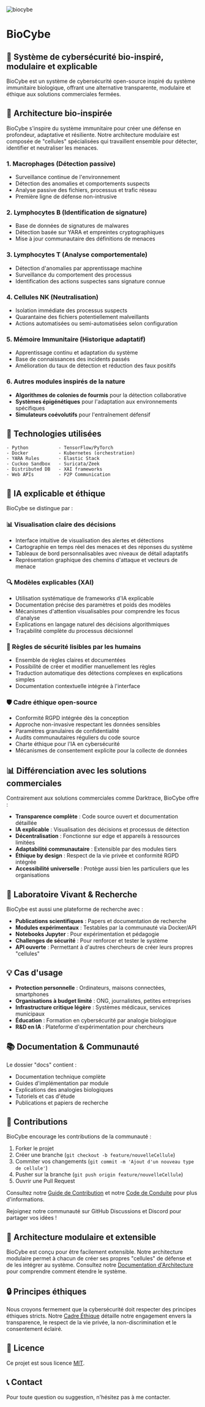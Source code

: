 ![biocybe](https://github.com/user-attachments/assets/faabdc39-3e07-42f0-9ec8-55258e8a876d)


# BioCybe

## 🔬 Système de cybersécurité bio-inspiré, modulaire et explicable

BioCybe est un système de cybersécurité open-source inspiré du système immunitaire biologique, offrant une alternative transparente, modulaire et éthique aux solutions commerciales fermées.

## 🧬 Architecture bio-inspirée

BioCybe s'inspire du système immunitaire pour créer une défense en profondeur, adaptative et résiliente. Notre architecture modulaire est composée de "cellules" spécialisées qui travaillent ensemble pour détecter, identifier et neutraliser les menaces.

### 1. Macrophages (Détection passive)
- Surveillance continue de l'environnement
- Détection des anomalies et comportements suspects
- Analyse passive des fichiers, processus et trafic réseau
- Première ligne de défense non-intrusive

### 2. Lymphocytes B (Identification de signature)
- Base de données de signatures de malwares
- Détection basée sur YARA et empreintes cryptographiques
- Mise à jour communautaire des définitions de menaces

### 3. Lymphocytes T (Analyse comportementale)
- Détection d'anomalies par apprentissage machine
- Surveillance du comportement des processus
- Identification des actions suspectes sans signature connue

### 4. Cellules NK (Neutralisation)
- Isolation immédiate des processus suspects
- Quarantaine des fichiers potentiellement malveillants
- Actions automatisées ou semi-automatisées selon configuration

### 5. Mémoire Immunitaire (Historique adaptatif)
- Apprentissage continu et adaptation du système
- Base de connaissances des incidents passés
- Amélioration du taux de détection et réduction des faux positifs

### 6. Autres modules inspirés de la nature
- **Algorithmes de colonies de fourmis** pour la détection collaborative
- **Systèmes épigénétiques** pour l'adaptation aux environnements spécifiques
- **Simulateurs coévolutifs** pour l'entraînement défensif

## 🔧 Technologies utilisées
```
- Python           - TensorFlow/PyTorch
- Docker           - Kubernetes (orchestration)
- YARA Rules       - Elastic Stack
- Cuckoo Sandbox   - Suricata/Zeek
- Distributed DB   - XAI frameworks
- Web APIs         - P2P Communication
```

## 🧠 IA explicable et éthique

BioCybe se distingue par :

### 📊 Visualisation claire des décisions
- Interface intuitive de visualisation des alertes et détections
- Cartographie en temps réel des menaces et des réponses du système
- Tableaux de bord personnalisables avec niveaux de détail adaptatifs
- Représentation graphique des chemins d'attaque et vecteurs de menace

### 🔍 Modèles explicables (XAI)
- Utilisation systématique de frameworks d'IA explicable
- Documentation précise des paramètres et poids des modèles
- Mécanismes d'attention visualisables pour comprendre les focus d'analyse
- Explications en langage naturel des décisions algorithmiques
- Traçabilité complète du processus décisionnel

### 📝 Règles de sécurité lisibles par les humains
- Ensemble de règles claires et documentées
- Possibilité de créer et modifier manuellement les règles
- Traduction automatique des détections complexes en explications simples
- Documentation contextuelle intégrée à l'interface

### 🛡️ Cadre éthique open-source
- Conformité RGPD intégrée dès la conception
- Approche non-invasive respectant les données sensibles
- Paramètres granulaires de confidentialité
- Audits communautaires réguliers du code source
- Charte éthique pour l'IA en cybersécurité
- Mécanismes de consentement explicite pour la collecte de données

## 📊 Différenciation avec les solutions commerciales

Contrairement aux solutions commerciales comme Darktrace, BioCybe offre :
- **Transparence complète** : Code source ouvert et documentation détaillée
- **IA explicable** : Visualisation des décisions et processus de détection
- **Décentralisation** : Fonctionne sur edge et appareils à ressources limitées
- **Adaptabilité communautaire** : Extensible par des modules tiers
- **Éthique by design** : Respect de la vie privée et conformité RGPD intégrée
- **Accessibilité universelle** : Protège aussi bien les particuliers que les organisations

## 🔬 Laboratoire Vivant & Recherche

BioCybe est aussi une plateforme de recherche avec :
- **Publications scientifiques** : Papers et documentation de recherche
- **Modules expérimentaux** : Testables par la communauté via Docker/API
- **Notebooks Jupyter** : Pour expérimentation et pédagogie
- **Challenges de sécurité** : Pour renforcer et tester le système
- **API ouverte** : Permettant à d'autres chercheurs de créer leurs propres "cellules"

## 💡 Cas d'usage

- **Protection personnelle** : Ordinateurs, maisons connectées, smartphones
- **Organisations à budget limité** : ONG, journalistes, petites entreprises
- **Infrastructure critique légère** : Systèmes médicaux, services municipaux
- **Éducation** : Formation en cybersécurité par analogie biologique
- **R&D en IA** : Plateforme d'expérimentation pour chercheurs

## 📚 Documentation & Communauté

Le dossier "docs" contient :
- Documentation technique complète
- Guides d'implémentation par module
- Explications des analogies biologiques
- Tutoriels et cas d'étude
- Publications et papiers de recherche

## 👥 Contributions

BioCybe encourage les contributions de la communauté :
1. Forker le projet
2. Créer une branche (`git checkout -b feature/nouvelleCellule`)
3. Commiter vos changements (`git commit -m 'Ajout d'un nouveau type de cellule'`)
4. Pusher sur la branche (`git push origin feature/nouvelleCellule`)
5. Ouvrir une Pull Request

Consultez notre [Guide de Contribution](CONTRIBUTING.md) et notre [Code de Conduite](CODE_OF_CONDUCT.md) pour plus d'informations.

Rejoignez notre communauté sur GitHub Discussions et Discord pour partager vos idées !

## 🧩 Architecture modulaire et extensible

BioCybe est conçu pour être facilement extensible. Notre architecture modulaire permet à chacun de créer ses propres "cellules" de défense et de les intégrer au système. Consultez notre [Documentation d'Architecture](docs/architecture.md) pour comprendre comment étendre le système.

## 🔒 Principes éthiques

Nous croyons fermement que la cybersécurité doit respecter des principes éthiques stricts. Notre [Cadre Éthique](ETHICS.md) détaille notre engagement envers la transparence, le respect de la vie privée, la non-discrimination et le consentement éclairé.

## 📄 Licence

Ce projet est sous licence [MIT](LICENSE).

## 📞 Contact

Pour toute question ou suggestion, n'hésitez pas à me contacter.
